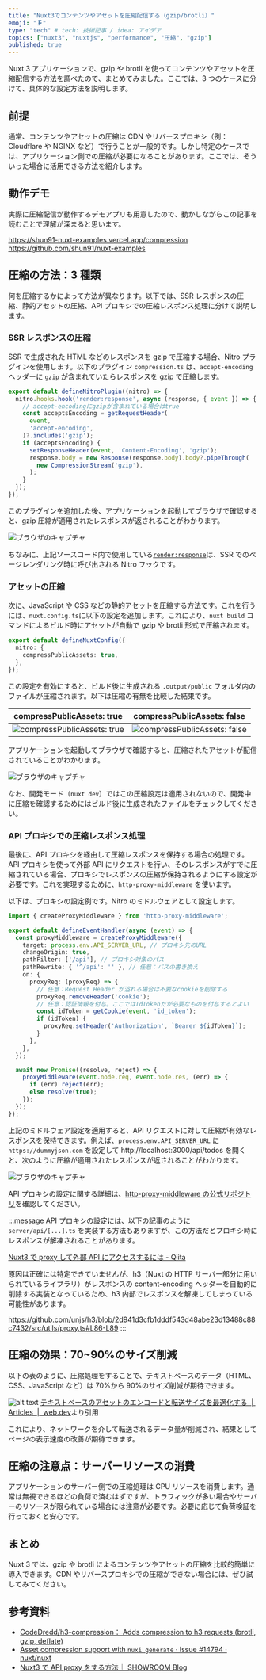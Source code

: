 ```yaml
---
title: "Nuxt3でコンテンツやアセットを圧縮配信する（gzip/brotli）"
emoji: "🗜️"
type: "tech" # tech: 技術記事 / idea: アイデア
topics: ["nuxt3", "nuxtjs", "performance", "圧縮", "gzip"]
published: true
---
```


Nuxt 3 アプリケーションで、gzip や brotli を使ってコンテンツやアセットを圧縮配信する方法を調べたので、まとめてみました。ここでは、3 つのケースに分けて、具体的な設定方法を説明します。

## 前提

通常、コンテンツやアセットの圧縮は CDN やリバースプロキシ（例：Cloudflare や NGINX など）で行うことが一般的です。しかし特定のケースでは、アプリケーション側での圧縮が必要になることがあります。ここでは、そういった場合に活用できる方法を紹介します。

## 動作デモ

実際に圧縮配信が動作するデモアプリも用意したので、動かしながらこの記事を読むことで理解が深まると思います。

https://shun91-nuxt-examples.vercel.app/compression
https://github.com/shun91/nuxt-examples

## 圧縮の方法：3 種類

何を圧縮するかによって方法が異なります。以下では、SSR レスポンスの圧縮、静的アセットの圧縮、API プロキシでの圧縮レスポンス処理に分けて説明します。

### SSR レスポンスの圧縮

SSR で生成された HTML などのレスポンスを gzip で圧縮する場合、Nitro プラグインを使用します。以下のプラグイン `compression.ts` は、`accept-encoding` ヘッダーに `gzip` が含まれていたらレスポンスを gzip で圧縮します。

```ts:server/plugins/compression.ts
export default defineNitroPlugin((nitro) => {
  nitro.hooks.hook('render:response', async (response, { event }) => {
    // accept-encodingにgzipが含まれている場合はtrue
    const acceptsEncoding = getRequestHeader(
      event,
      'accept-encoding',
    )?.includes('gzip');
    if (acceptsEncoding) {
      setResponseHeader(event, 'Content-Encoding', 'gzip');
      response.body = new Response(response.body).body?.pipeThrough(
        new CompressionStream('gzip'),
      );
    }
  });
});
```

このプラグインを追加した後、アプリケーションを起動してブラウザで確認すると、gzip 圧縮が適用されたレスポンスが返されることがわかります。

![ブラウザのキャプチャ](/images/nuxt3-compression-gzip-br/ssr-compression-result.png)

ちなみに、上記ソースコード内で使用している[`render:response`](https://nitro.unjs.io/guide/plugins#renderer-response)は、SSR でのページレンダリング時に呼び出される Nitro フックです。

### アセットの圧縮

次に、JavaScript や CSS などの静的アセットを圧縮する方法です。これを行うには、`nuxt.config.ts`に以下の設定を追加します。これにより、`nuxt build` コマンドによるビルド時にアセットが自動で gzip や brotli 形式で圧縮されます。

```ts:nuxt.config.ts
export default defineNuxtConfig({
  nitro: {
    compressPublicAssets: true,
  },
});
```

この設定を有効にすると、ビルド後に生成される `.output/public` フォルダ内のファイルが圧縮されます。以下は圧縮の有無を比較した結果です。

| compressPublicAssets: true                                                                 | compressPublicAssets: false                                                                 |
| ------------------------------------------------------------------------------------------ | ------------------------------------------------------------------------------------------- |
| ![compressPublicAssets: true](/images/nuxt3-compression-gzip-br/compressPublicAssets2.png) | ![compressPublicAssets: false](/images/nuxt3-compression-gzip-br/compressPublicAssets1.png) |

アプリケーションを起動してブラウザで確認すると、圧縮されたアセットが配信されていることがわかります。

![ブラウザのキャプチャ](/images/nuxt3-compression-gzip-br/compress-public-assets-result.png)

なお、開発モード（`nuxt dev`）ではこの圧縮設定は適用されないので、開発中に圧縮を確認するためにはビルド後に生成されたファイルをチェックしてください。

### API プロキシでの圧縮レスポンス処理

最後に、API プロキシを経由して圧縮レスポンスを保持する場合の処理です。API プロキシを使って外部 API にリクエストを行い、そのレスポンスがすでに圧縮されている場合、プロキシでレスポンスの圧縮が保持されるようにする設定が必要です。これを実現するために、`http-proxy-middleware` を使います。

以下は、プロキシの設定例です。Nitro のミドルウェアとして設定します。

```ts:server/middleware/proxy.ts
import { createProxyMiddleware } from 'http-proxy-middleware';

export default defineEventHandler(async (event) => {
  const proxyMiddleware = createProxyMiddleware({
    target: process.env.API_SERVER_URL, // プロキシ先のURL
    changeOrigin: true,
    pathFilter: ['/api'], // プロキシ対象のパス
    pathRewrite: { '^/api': '' }, // 任意：パスの書き換え
    on: {
      proxyReq: (proxyReq) => {
        // 任意：Request Header が溢れる場合は不要なcookieを削除する
        proxyReq.removeHeader('cookie');
        // 任意：認証情報を付与。ここではIdTokenだが必要なものを付与するとよい
        const idToken = getCookie(event, 'id_token');
        if (idToken) {
          proxyReq.setHeader('Authorization', `Bearer ${idToken}`);
        }
      },
    },
  });

  await new Promise((resolve, reject) => {
    proxyMiddleware(event.node.req, event.node.res, (err) => {
      if (err) reject(err);
      else resolve(true);
    });
  });
});
```

上記のミドルウェア設定を適用すると、API リクエストに対して圧縮が有効なレスポンスを保持できます。例えば、`process.env.API_SERVER_URL` に `https://dummyjson.com` を設定して http://localhost:3000/api/todos を開くと、次のように圧縮が適用されたレスポンスが返されることがわかります。

![ブラウザのキャプチャ](/images/nuxt3-compression-gzip-br/proxy-compression-result.png)

API プロキシの設定に関する詳細は、[http-proxy-middleware の公式リポジトリ](https://github.com/chimurai/http-proxy-middleware)を確認してください。

:::message
API プロキシの設定には、以下の記事のように `server/api/[...].ts` を実装する方法もありますが、この方法だとプロキシ時にレスポンスが解凍されることがあります。

[Nuxt3 で proxy して外部 API にアクセスするには - Qiita](https://qiita.com/hhirasawa/items/e4ec9b3c35464f081fe7)

原因は正確には特定できていませんが、h3（Nuxt の HTTP サーバー部分に用いられているライブラリ）がレスポンスの content-encoding ヘッダーを自動的に削除する実装となっているため、h3 内部でレスポンスを解凍してしまっている可能性があります。

https://github.com/unjs/h3/blob/2d941d3cfb1dddf543d48abe23d13488c88c7432/src/utils/proxy.ts#L86-L89
:::

## 圧縮の効果：70~90%のサイズ削減

以下の表のように、圧縮処理をすることで、テキストベースのデータ（HTML、CSS、JavaScript など）は 70%から 90%のサイズ削減が期待できます。

![alt text](/images/nuxt3-compression-gzip-br/effects-of-compression.png)
[テキストベースのアセットのエンコードと転送サイズを最適化する  |  Articles  |  web.dev](https://web.dev/articles/optimizing-content-efficiency-optimize-encoding-and-transfer?hl=ja)より引用

これにより、ネットワークを介して転送されるデータ量が削減され、結果としてページの表示速度の改善が期待できます。

## 圧縮の注意点：サーバーリソースの消費

アプリケーションのサーバー側での圧縮処理は CPU リソースを消費します。通常は無視できるほどの負荷で済むはずですが、トラフィックが多い場合やサーバーのリソースが限られている場合には注意が必要です。必要に応じて負荷検証を行っておくと安心です。

## まとめ

Nuxt 3 では、gzip や brotli によるコンテンツやアセットの圧縮を比較的簡単に導入できます。CDN やリバースプロキシでの圧縮ができない場合には、ぜひ試してみてください。

## 参考資料

- [CodeDredd/h3-compression： Adds compression to h3 requests (brotli, gzip, deflate)](https://github.com/CodeDredd/h3-compression)
- [Asset compression support with `nuxi generate` · Issue #14794 · nuxt/nuxt](https://github.com/nuxt/nuxt/issues/14794)
- [Nuxt3 で API proxy をする方法｜ SHOWROOM Blog](https://note.com/showroom_blog/n/n943b666c1574)
